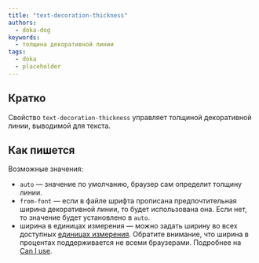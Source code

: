 ```yaml
---
title: "text-decoration-thickness"
authors:
  - doka-dog
keywords:
  - толщина декоративной линии
tags:
  - doka
  - placeholder
---
```


## Кратко

Свойство `text-decoration-thickness` управляет толщиной декоративной линии, выводимой для текста.

## Как пишется

Возможные значения:

- `auto` — значение по умолчанию, браузер сам определит толщину линии.
- `from-font` — если в файле шрифта прописана предпочтительная ширина декоративной линии, то будет использована она. Если нет, то значение будет установлено в `auto`.
- ширина в единицах измерения — можно задать ширину во всех доступных [единицах измерения](/css/numeric-types). Обратите внимание, что ширина в процентах поддерживается не всеми браузерами. Подробнее на [Can I use](https://caniuse.com/mdn-css_properties_text-decoration-thickness_percentage).
